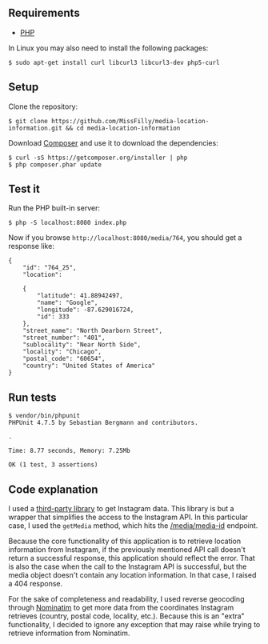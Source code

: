 ## Requirements

- [PHP](http://php.net/manual/en/install.php)

In Linux you may also need to install the following packages:

    $ sudo apt-get install curl libcurl3 libcurl3-dev php5-curl


## Setup

Clone the repository:

    $ git clone https://github.com/MissFilly/media-location-information.git && cd media-location-information
    
Download [Composer](https://getcomposer.org/download/) and use it to download the dependencies:

    $ curl -sS https://getcomposer.org/installer | php
    $ php composer.phar update


## Test it

Run the PHP built-in server:

    $ php -S localhost:8080 index.php
    
Now if you browse `http://localhost:8080/media/764`, you should get a response like:

    {
        "id": "764_25",
        "location": 
    
        {
            "latitude": 41.88942497,
            "name": "Google",
            "longitude": -87.629016724,
            "id": 333
        },
        "street_name": "North Dearborn Street",
        "street_number": "401",
        "sublocality": "Near North Side",
        "locality": "Chicago",
        "postal_code": "60654",
        "country": "United States of America"
    }

## Run tests

    $ vendor/bin/phpunit
    PHPUnit 4.7.5 by Sebastian Bergmann and contributors.
    
    .
    
    Time: 8.77 seconds, Memory: 7.25Mb
    
    OK (1 test, 3 assertions)

## Code explanation

I used a [third-party library](https://github.com/cosenary/Instagram-PHP-API)
to get Instagram data. This library is but a wrapper that simplifies the access
to the Instagram API. In this particular case, I used the `getMedia` method, which hits the
[/media/media-id](https://instagram.com/developer/endpoints/media/) endpoint.

Because the core functionality of this application is to retrieve
location information from Instagram, if the previously mentioned API call
doesn't return a successful response, this application should reflect the error.
That is also the case when the call to the Instagram API is successful, but
the media object doesn't contain any location information. In that case,
I raised a 404 response.

For the sake of completeness and readability, I used reverse geocoding through
[Nominatim](http://open.mapquestapi.com/nominatim/#reverse) to get more data
from the coordinates Instagram retrieves (country, postal code, locality, etc.).
Because this is an "extra" functionality, I decided to ignore any exception that
may raise while trying to retrieve information from Nominatim.